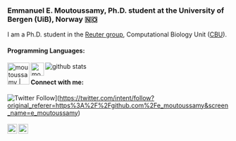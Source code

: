 ### Emmanuel E. Moutoussamy, Ph.D. student at the University of Bergen (UiB), Norway 🇳🇴 

I am a Ph.D. student in the [Reuter group](https://www.cbu.uib.no/reuter/), Computational Biology Unit ([CBU](https://www.cbu.uib.no)).

#### Programming Languages:
<img align="left" alt="moutoussamy | python" width="50px" src="https://cdn.jsdelivr.net/npm/simple-icons@v3/icons/python.svg" />
<img align="left" alt="moutoussamy | R" width="30px" src="https://cdn.jsdelivr.net/npm/simple-icons@v3/icons/rstudio.svg" />

![github stats](https://github-readme-stats.vercel.app/api?username=Moutoussamy&show_icons=true)

#### Connect with me:
![Twitter Follow](https://img.shields.io/twitter/follow/e_moutoussamy?color=1DA1F2&logo=twitter&style=for-the-badge)](https://twitter.com/intent/follow?original_referer=https%3A%2F%2Fgithub.com%2Fe_moutoussamy&screen_name=e_moutoussamy)
<br />
<br />
[<img align="left" alt="moutoussamy | java" width="22px" src="https://cdn.jsdelivr.net/npm/simple-icons@v3/icons/linkedin.svg" />](https://www.linkedin.com/in/emmanuel-moutoussamy/)
[<img align="left" alt="moutoussamy | java" width="22px" src="https://cdn.jsdelivr.net/npm/simple-icons@v3/icons/researchgate.svg" />](https://www.researchgate.net/profile/Emmanuel_Moutoussamy)
<br />
<br />

